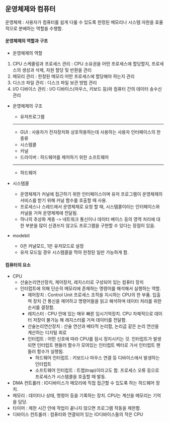 ## 운영체제와 컴퓨터

운영체제 : 사용자가 컴퓨터를 쉽게 다룰 수 있도록 한정된 메모리나 시스템 자원을 효율적으로 분배하는 역할을 수행함.

#### 운영체제의 역할과 구조

- 운영체제의 역할

1. CPU 스케줄링과 프로세스 관리 : CPU 소유권을 어떤 프로세스에 할당할지, 프로세스의 생성과 삭제, 자원 할당 및 반환을 관리
2. 메모리 관리 : 한정된 메모리 어떤 프로세스에 할당해야 하는지 관리
3. 디스크 파일 관리 : 디스크 파일 보관 방법 관리
4. I/O 디바이스 관리 : I/O 디바이스(마우스, 키보드 등)와 컴퓨터 간의 데이터 송수신 관리

- 운영체제의 구조

  - 유저프로그램

  ***

  - GUI : 사용자가 전자장치화 상호작용하는데 사용하는 사용자 인터페이스의 한 종류
  - 시스템콜
  - 커널
  - 드라이버 : 하드웨어를 제어하기 위한 소프트웨어

  ***

  - 하드웨어

* 시스템콜

  - 운영체제가 커널에 접근하기 위한 인터페이스이며 유저 프로그램이 운영체제의 서비스를 받기 위해 커널 함수를 호출할 때 사용.
  - 프로세스나 스레드에서 운영체제로 요청 할 때, 시스템콜이라는 인터페이스와 커널을 거쳐 운영체제에 전달됨.
  - 하나의 추상화 계층 -> 네트워크 통신이나 데이터 베이스 등의 영역 처리에 대한 부분을 많이 신경쓰지 않고도 프로그램을 구현할 수 있다는 장점이 있음.

* modebit
  - 0은 커널모드, 1은 유저모드로 설정
  - 유저 모드일 경우 시스템콜을 막아 한정된 일만 가능하게 함.

#### 컴퓨터의 요소

- CPU
  - 산술논리연산장치, 제어장치, 레지스터로 구성되어 있는 컴퓨터 장치
  - 인터럽트에 의해 단순히 메모리에 존재하는 명령어를 해석해서 실행하는 역할.
    - 제어장치 : Control Unit 프로세스 조작을 지시하는 CPU의 한 부품. 입출력 장치 간 통신을 제어하고 명령어들을 읽고 해석하며 데이터 처리를 위한 순서를 결정함.
    - 레지스터 : CPU 안에 있는 매우 빠른 임시기억장치. CPU 자체적으로 데이터 저장이 불가능 해 레지스터를 거쳐 데이터를 전달함.
    - 산술논리연산장치 : 산술 연산과 배타적 논리합, 논리곱 같은 논리 연산을 계산하는 디지털 회로
    - 인터럽트 : 어떤 신호에 따라 CPU를 잠시 정지시키는 것. 인터럽트가 발생되면 인터럽트 핸들러 함수가 모여있는 인터럽트 벡터로 가서 인터럽트 핸들러 함수가 실행됨.
      - 하드웨어 인터럽트 : 키보드나 마우스 연결 등 디바이스에서 발생하는 인터럽트
      - 소프트웨어 인터럽트 : 트랩(trap)이라고도 함. 프로세스 오류 등으로 프로세스가 시스템콜을 호출할 때 발동.
- DMA 컨트롤러 : IO디바이스가 메모리에 직접 접근할 수 있도록 하는 하드웨어 장치.
- 메모리 : 데이터나 상태, 명령어 등을 기록하는 장치. CPU는 계산을 메모리는 기억을 담당.
- 타이머 : 제한 시간 안에 작업이 끝나지 않으면 프로그램 작동을 제한함.
- 디바이스 컨트롤러 : 컴퓨터와 연결되어 있는 IO디바이스들의 작은 CPU
